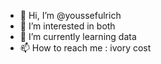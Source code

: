 - 👋 Hi, I’m @youssefulrich
- 👀 I’m interested in both 
- 🌱 I’m currently learning data 
- 📫 How to reach me : ivory cost

<!---
youssefulrich/youssefulrich is a ✨ special ✨ repository because its `README.md` (this file) appears on your GitHub profile.
You can click the Preview link to take a look at your changes.
--->
